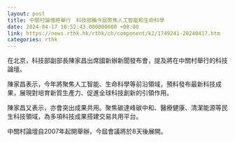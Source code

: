 ```yaml
---
layout: post
title: 中關村論壇將舉行　科技部稱今屆聚焦人工智能和生命科學
date: 2024-04-17 10:52:43.000000000 +08:00
link: https://news.rthk.hk/rthk/ch/component/k2/1749241-20240417.htm
categories: rthk
---
```


在北京，科技部副部長陳家昌出席國新辦新聞發布會，提及將在中關村舉行的科技論壇。

陳家昌表示，今年將聚焦人工智能、生命科學等前沿領域，預料發布最新科技成果，展現對培育新質生產力、促進全球科技創新的引領作用。

陳家昌又表示，亦會突出成果共用。聚焦碳達峰碳中和、醫療健康、清潔能源等民生科技領域，為多項科技成果搭建交易共用平台。

中關村論壇自2007年起開舉辦，今屆會議將於8天後展開。
